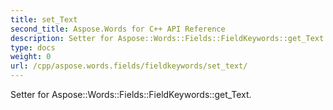 ```yaml
---
title: set_Text
second_title: Aspose.Words for C++ API Reference
description: Setter for Aspose::Words::Fields::FieldKeywords::get_Text. 
type: docs
weight: 0
url: /cpp/aspose.words.fields/fieldkeywords/set_text/
---
```


Setter for Aspose::Words::Fields::FieldKeywords::get_Text. 


